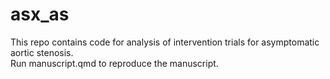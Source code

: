 # asx_as
This repo contains code for analysis of intervention trials for asymptomatic aortic stenosis. \
Run manuscript.qmd to reproduce the manuscript.
